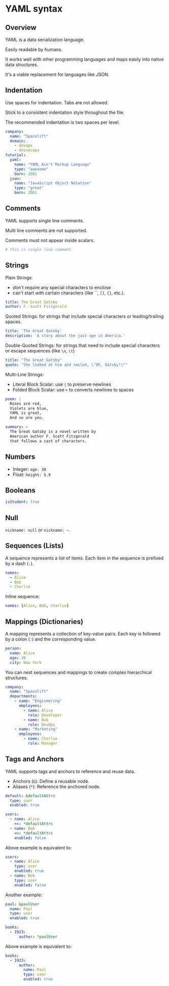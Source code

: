 # YAML syntax

## Overview

YAML is a data serialization language.

Easily readable by humans.

It works well with other programming languages and maps easily into native data structures.

It's a viable replacement for languages like JSON.


## Indentation

Use spaces for indentation. Tabs are not allowed.

Stick to a consistent indentation style throughout the file.

The recommended indentation is two spaces per level.

```yml
company:
  name: "Spacelift"
  domain:
    - devops
    - devsecops
tutorial:
  yaml:
    name: "YAML Ain't Markup Language"
    type: "awesome"
    born: 2001
  json:
    name: "JavaScript Object Notation"
    type: "great"
    born: 2001
```


## Comments

YAML supports single line comments.

Multi line comments are not supported.

Comments must not appear inside scalars.

```yml
# this is single line comment.
```


## Strings

Plain Strings:
- don't require any special characters to enclose
- can't start with certain characters (like ``, `[]`, `{}`, etc.).
```yml
title: The Great Gatsby
author: F. Scott Fitzgerald
```

Quoted Strings: for strings that include special characters or leading/trailing spaces.
```yml
title: 'The Great Gatsby'
description: 'A story about the jazz age in America.'
```

Double-Quoted Strings: for strings that need to include special characters or escape sequences (like `\n`, `\t`)
```yml
title: "The Great Gatsby"
quote: "She looked at him and smiled, \"Oh, Gatsby!\""
```

Multi-Line Strings:
- Literal Block Scalar: use `|` to preserve newlines
- Folded Block Scalar: use `>` to converts newlines to spaces
```yml
poem: |
  Roses are red,
  Violets are blue,
  YAML is great,
  And so are you.
```

```yml
summary: >
  The Great Gatsby is a novel written by 
  American author F. Scott Fitzgerald 
  that follows a cast of characters.
```


## Numbers

- Integer: `age: 30`
- Float: `height: 5.9`


## Booleans

```yml
isStudent: true
```


## Null

`nickname: null` or `nickname: ~`.


## Sequences (Lists)

A sequence represents a list of items. Each item in the sequence is prefixed by a dash (`-`).
```yml
names:
  - Alice
  - Bob
  - Charlie
```

Inline sequence:
```yml
names: [Alice, Bob, Charlie]
```


## Mappings (Dictionaries)

A mapping represents a collection of key-value pairs. Each key is followed by a colon (`:`) and the corresponding value.
```yml
person:
  name: Alice
  age: 30
  city: New York
```

You can nest sequences and mappings to create complex hierarchical structures.
```yml
company:
  name: "Spacelift"
  departments:
    - name: "Engineering"
      employees:
        - name: Alice
          role: Developer
        - name: Bob
          role: DevOps
    - name: "Marketing"
      employees:
        - name: Charlie
          role: Manager
```


## Tags and Anchors

YAML supports tags and anchors to reference and reuse data.

- Anchors (`&`): Define a reusable node.
- Aliases (`*`): Reference the anchored node.

```yml
default: &defaultAttrs
  type: user
  enabled: true

users:
  - name: Alice
    <<: *defaultAttrs
  - name: Bob
    <<: *defaultAttrs
    enabled: false
```

Above example is equivalent to:
```yml
users:
  - name: Alice
    type: user
    enabled: true
  - name: Bob
    type: user
    enabled: false
```

Another example:
```yml
paul: &paulUser
  name: Paul
  type: user
  enabled: true

books:
  - 1923:
      author: *paulUser
```

Above example is equivalent to:
```yml
books:
  - 1923:
      author:
        name: Paul
        type: user
        enabled: true
```